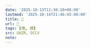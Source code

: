 ```yaml
---
date: '2025-10-13T11:30:10+08:00'
lastmod: '2025-10-14T21:46:45-08:00'
title: 󰤬
url: 󰤬
tags: [䄚, 䄚]
src: GHZR, DCCV
note:
---
```

